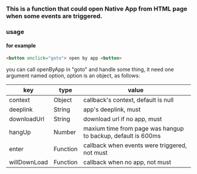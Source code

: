 
### This is a function that could open Native App from HTML page when some events are triggered.

### usage

#### for example
```html
<button onclick="goto"> open by app <button>
```
you can call openByApp in "goto" and handle some thing, it need one argument named option, option is an object, as follows:

|key|type|value|
|-|-|-|
|context | Object|callback's context, default is null|
|deeplink | String|app's deeplink, must|
|downloadUrl | String|download url if no app, must|
|hangUp | Number|maxium time from page was hangup to backup, default is 600ms|
|enter | Function|callback when events were triggered, not must |
|willDownLoad | Function|callback when no app, not must|       
